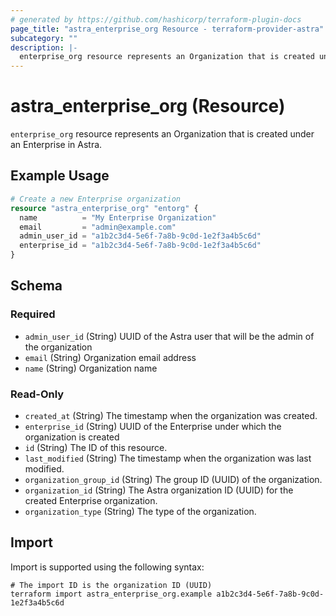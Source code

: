 ```yaml
---
# generated by https://github.com/hashicorp/terraform-plugin-docs
page_title: "astra_enterprise_org Resource - terraform-provider-astra"
subcategory: ""
description: |-
  enterprise_org resource represents an Organization that is created under an Enterprise in Astra.
---
```


# astra_enterprise_org (Resource)

`enterprise_org` resource represents an Organization that is created under an Enterprise in Astra.

## Example Usage

```terraform
# Create a new Enterprise organization
resource "astra_enterprise_org" "entorg" {
  name          = "My Enterprise Organization"
  email         = "admin@example.com"
  admin_user_id = "a1b2c3d4-5e6f-7a8b-9c0d-1e2f3a4b5c6d"
  enterprise_id = "a1b2c3d4-5e6f-7a8b-9c0d-1e2f3a4b5c6d"
}
```

<!-- schema generated by tfplugindocs -->
## Schema

### Required

- `admin_user_id` (String) UUID of the Astra user that will be the admin of the organization
- `email` (String) Organization email address
- `name` (String) Organization name

### Read-Only

- `created_at` (String) The timestamp when the organization was created.
- `enterprise_id` (String) UUID of the Enterprise under which the organization is created
- `id` (String) The ID of this resource.
- `last_modified` (String) The timestamp when the organization was last modified.
- `organization_group_id` (String) The group ID (UUID) of the organization.
- `organization_id` (String) The Astra organization ID (UUID) for the created Enterprise organization.
- `organization_type` (String) The type of the organization.

## Import

Import is supported using the following syntax:

```shell
# The import ID is the organization ID (UUID)
terraform import astra_enterprise_org.example a1b2c3d4-5e6f-7a8b-9c0d-1e2f3a4b5c6d
```
